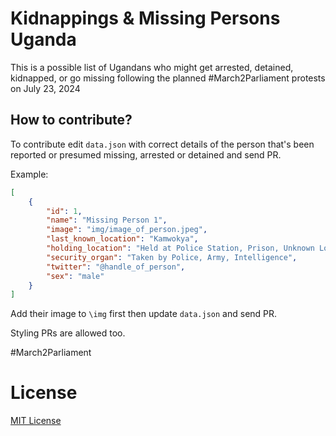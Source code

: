 # Kidnappings & Missing Persons Uganda

This is a possible list of Ugandans who might get arrested, detained, kidnapped, or go missing following the planned #March2Parliament protests on July 23, 2024

## How to contribute? 

To contribute edit `data.json` with correct details of the person that's been reported or presumed missing, arrested or detained and send PR.

Example:

```json
[
    {
        "id": 1,
        "name": "Missing Person 1",
        "image": "img/image_of_person.jpeg",
        "last_known_location": "Kamwokya",
        "holding_location": "Held at Police Station, Prison, Unknown Location",
        "security_organ": "Taken by Police, Army, Intelligence",
        "twitter": "@handle_of_person",
        "sex": "male"
    }
]
```

Add their image to `\img` first then update `data.json` and send PR.

Styling PRs are allowed too.

#March2Parliament

# License
[MIT License](https://github.com/wkambale/missingpersons/blob/main/LICENSE)
